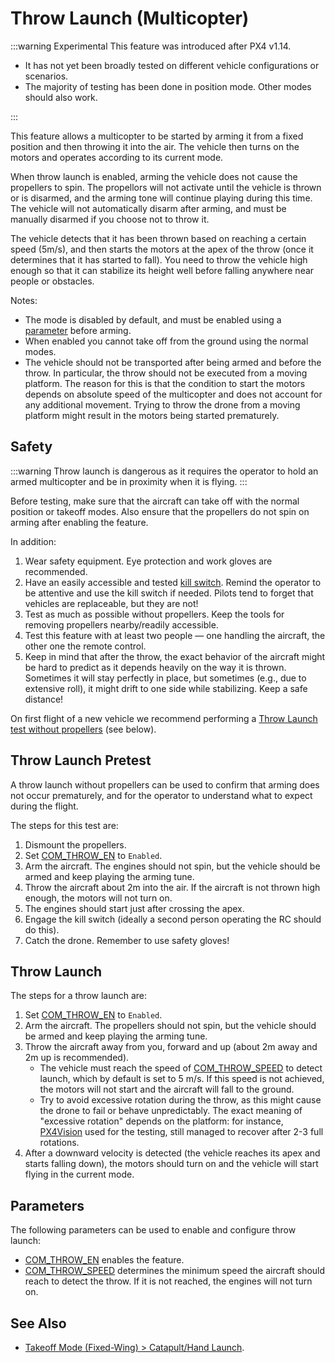 # Throw Launch (Multicopter)

 <Badge type="warning" text="main (PX4 v1.15)" /> <Badge type="warning" text="Experimental" />

:::warning Experimental
This feature was introduced after PX4 v1.14.

- It has not yet been broadly tested on different vehicle configurations or scenarios.
- The majority of testing has been done in position mode.
  Other modes should also work.

:::

This feature allows a multicopter to be started by arming it from a fixed position and then throwing it into the air.
The vehicle then turns on the motors and operates according to its current mode.

When throw launch is enabled, arming the vehicle does not cause the propellers to spin.
The propellors will not activate until the vehicle is thrown or is disarmed, and the arming tone will continue playing during this time.
The vehicle will not automatically disarm after arming, and must be manually disarmed if you choose not to throw it.

The vehicle detects that it has been thrown based on reaching a certain speed (5m/s), and then starts the motors at the apex of the throw (once it determines that it has started to fall).
You need to throw the vehicle high enough so that it can stabilize its height well before falling anywhere near people or obstacles.

Notes:

- The mode is disabled by default, and must be enabled using a [parameter](#parameters) before arming.
- When enabled you cannot take off from the ground using the normal modes.
- The vehicle should not be transported after being armed and before the throw.
  In particular, the throw should not be executed from a moving platform.
  The reason for this is that the condition to start the motors depends on absolute speed of the multicopter and does not account for any additional movement.
  Trying to throw the drone from a moving platform might result in the motors being started prematurely.

## Safety

:::warning
Throw launch is dangerous as it requires the operator to hold an armed multicopter and be in proximity when it is flying.
:::

Before testing, make sure that the aircraft can take off with the normal position or takeoff modes.
Also ensure that the propellers do not spin on arming after enabling the feature.

In addition:

1. Wear safety equipment.
   Eye protection and work gloves are recommended.
1. Have an easily accessible and tested [kill switch](../config/safety.md#kill-switch).
   Remind the operator to be attentive and use the kill switch if needed.
   Pilots tend to forget that vehicles are replaceable, but they are not!
1. Test as much as possible without propellers.
   Keep the tools for removing propellers nearby/readily accessible.
1. Test this feature with at least two people — one handling the aircraft, the other one the remote control.
1. Keep in mind that after the throw, the exact behavior of the aircraft might be hard to predict as it depends heavily on the way it is thrown.
   Sometimes it will stay perfectly in place, but sometimes (e.g., due to extensive roll), it might drift to one side while stabilizing.
   Keep a safe distance!

On first flight of a new vehicle we recommend performing a [Throw Launch test without propellers](#throw-launch-pretest) (see below).

## Throw Launch Pretest

A throw launch without propellers can be used to confirm that arming does not occur prematurely, and for the operator to understand what to expect during the flight.

The steps for this test are:

1. Dismount the propellers.
1. Set [COM_THROW_EN](../advanced_config/parameter_reference.md#COM_THROW_EN) to `Enabled`.
1. Arm the aircraft.
   The engines should not spin, but the vehicle should be armed and keep playing the arming tune.
1. Throw the aircraft about 2m into the air.
   If the aircraft is not thrown high enough, the motors will not turn on.
1. The engines should start just after crossing the apex.
1. Engage the kill switch (ideally a second person operating the RC should do this).
1. Catch the drone.
   Remember to use safety gloves!

## Throw Launch

The steps for a throw launch are:

1. Set [COM_THROW_EN](../advanced_config/parameter_reference.md#COM_THROW_EN) to `Enabled`.
1. Arm the aircraft.
   The propellers should not spin, but the vehicle should be armed and keep playing the arming tune.
1. Throw the aircraft away from you, forward and up (about 2m away and 2m up is recommended).
   - The vehicle must reach the speed of [COM_THROW_SPEED](../advanced_config/parameter_reference.md#COM_THROW_SPEED) to detect launch, which by default is set to 5 m/s.
     If this speed is not achieved, the motors will not start and the aircraft will fall to the ground.
   - Try to avoid excessive rotation during the throw, as this might cause the drone to fail or behave unpredictably.
     The exact meaning of "excessive rotation" depends on the platform: for instance, [PX4Vision](../complete_vehicles_mc/px4_vision_kit.md) used for the testing, still managed to recover after 2-3 full rotations.
1. After a downward velocity is detected (the vehicle reaches its apex and starts falling down), the motors should turn on and the vehicle will start flying in the current mode.

## Parameters

The following parameters can be used to enable and configure throw launch:

- [COM_THROW_EN](../advanced_config/parameter_reference.md#COM_THROW_EN) enables the feature.
- [COM_THROW_SPEED](../advanced_config/parameter_reference.md#COM_THROW_SPEED) determines the minimum speed the aircraft should reach to detect the throw.
  If it is not reached, the engines will not turn on.

## See Also

- [Takeoff Mode (Fixed-Wing) > Catapult/Hand Launch](../flight_modes_fw/takeoff.md#catapult-hand-launch).
